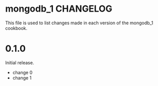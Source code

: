# mongodb_1 CHANGELOG

This file is used to list changes made in each version of the mongodb_1 cookbook.

# 0.1.0

Initial release.

- change 0
- change 1

